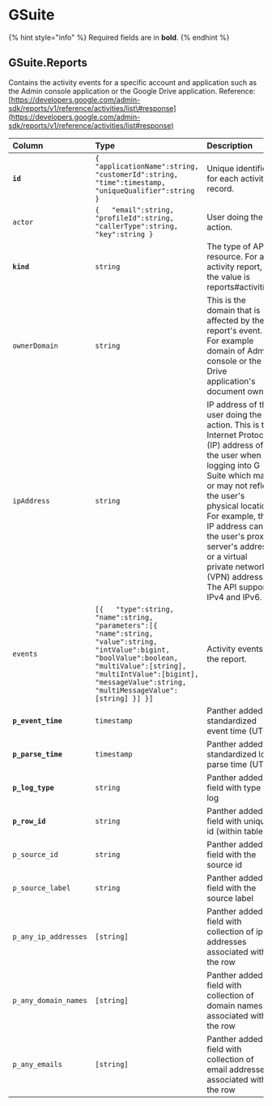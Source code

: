 # GSuite

{% hint style="info" %}
Required fields are in **bold**.
{% endhint %}

## GSuite.Reports

Contains the activity events for a specific account and application such as the Admin console application or the Google Drive application. Reference: [https://developers.google.com/admin-sdk/reports/v1/reference/activities/list\#response](https://developers.google.com/admin-sdk/reports/v1/reference/activities/list#response)

| Column | Type | Description |
| :--- | :--- | :--- |
| **`id`** | `{   "applicationName":string,   "customerId":string,   "time":timestamp,   "uniqueQualifier":string }` | Unique identifier for each activity record. |
| `actor` | `{   "email":string,   "profileId":string,   "callerType":string,   "key":string }` | User doing the action. |
| **`kind`** | `string` | The type of API resource. For an activity report, the value is reports\#activities. |
| `ownerDomain` | `string` | This is the domain that is affected by the report's event. For example domain of Admin console or the Drive application's document owner. |
| `ipAddress` | `string` | IP address of the user doing the action. This is the Internet Protocol \(IP\) address of the user when logging into G Suite which may or may not reflect the user's physical location. For example, the IP address can be the user's proxy server's address or a virtual private network \(VPN\) address. The API supports IPv4 and IPv6. |
| `events` | `[{   "type":string,   "name":string,   "parameters":[{     "name":string,     "value":string,     "intValue":bigint,     "boolValue":boolean,     "multiValue":[string],     "multiIntValue":[bigint],     "messageValue":string,     "multiMessageValue":[string] }] }]` | Activity events in the report. |
| **`p_event_time`** | `timestamp` | Panther added standardized event time \(UTC\) |
| **`p_parse_time`** | `timestamp` | Panther added standardized log parse time \(UTC\) |
| **`p_log_type`** | `string` | Panther added field with type of log |
| **`p_row_id`** | `string` | Panther added field with unique id \(within table\) |
| `p_source_id` | `string` | Panther added field with the source id |
| `p_source_label` | `string` | Panther added field with the source label |
| `p_any_ip_addresses` | `[string]` | Panther added field with collection of ip addresses associated with the row |
| `p_any_domain_names` | `[string]` | Panther added field with collection of domain names associated with the row |
| `p_any_emails` | `[string]` | Panther added field with collection of email addresses associated with the row |

